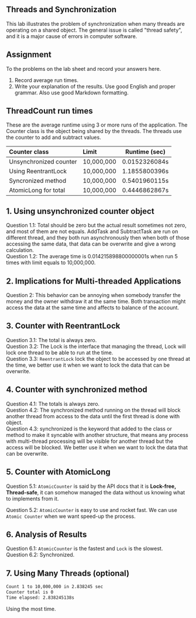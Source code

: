 ## Threads and Synchronization

This lab illustrates the problem of synchronization when many threads are operating on a shared object.  The general issue is called "thread safety", and it is a major cause of errors in computer software.

## Assignment

To the problems on the lab sheet and record your answers here.

1. Record average run times.
2. Write your explanation of the results.  Use good English and proper grammar.  Also use good Markdown formatting.

## ThreadCount run times

These are the average runtime using 3 or more runs of the application.
The Counter class is the object being shared by the threads.
The threads use the counter to add and subtract values.

| Counter class           | Limit              | Runtime (sec)   |
|:------------------------|:-------------------|-----------------|
| Unsynchronized counter  |     10,000,000     |  0.0152326084s  |
| Using ReentrantLock     |     10,000,000     |  1.1855800396s  |
| Syncronized method      |     10,000,000     |  0.5401960115s  |
| AtomicLong for total    |     10,000,000     |  0.4446862867s  |

## 1. Using unsynchronized counter object

Question 1.1: Total should be zero but the actual result sometimes not zero, and most of them are not equals.
AddTask and SubtractTask are run on different thread, and they both run asynchronously then when both of those accessing the same data, 
 that data can be overwrite and give a wrong calculation.    
Question 1.2: The average time is 0.014215898800000001s when run 5 times with limit equals to 10,000,000.  

## 2. Implications for Multi-threaded Applications
Question 2: This behavior can be annoying when somebody transfer the money and the owner withdraw it at the same time. Both transaction might
access the data at the same time and affects to balance of the account.

## 3. Counter with ReentrantLock

Question 3.1: The total is always zero.    
Question 3.2: The Lock is the interface that managing the thread, Lock will lock one thread to be able to run at the time.     
Question 3.3: `ReentrantLock` lock the object to be accessed by one thread at the time, we better use it when we want to 
lock the data that can be overwrite.     

## 4. Counter with synchronized method

Question 4.1: The totals is always zero.    
Question 4.2: The synchronized method running on the thread will block another thread from access to the data until the first thread
is done with object.     
Question 4.3: synchronized is the keyword that added to the class or method to make it syncable with another structure, that means
any process with multi-thread processing will be visible for another thread but the access will be blocked. We better use it when we want to 
lock the data that can be overwrite.       

## 5. Counter with AtomicLong

Question 5.1: `AtomicCounter` is said by the API docs that it is **Lock-free, Thread-safe**, it can somehow managed the data without us knowing 
what to implements from it.

Question 5.2: `AtomicCounter` is easy to use and rocket fast. We can use `Atomic Counter` when we want speed-up the process.      

## 6. Analysis of Results

Question 6.1: `AtomicCounter` is the fastest and `Lock` is the slowest.     
Question 6.2: Synchronized.

## 7. Using Many Threads (optional)

```markdown
Count 1 to 10,000,000 in 2.838245 sec
Counter total is 0
Time elapsed: 2.838245138s
```    
Using the most time.